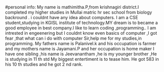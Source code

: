 #personal info:
My name is mathimitha.P,from krishnagiri district.I completed my higher studies in Mullai matric hr sec school from biology backround .
i couldnt have any idea about computers.
I am a CSE student,studying in KGISL institute of technology.MY dream is to became a good employee in best company.I like to learn coding ,programming..
I am intrested in engeenering but I couldnt know even basics of computer ,I got fear ,that what can i do with computer
Sir,help me for my studies,in programming.
My fathers name is Palanivel.k and his occupation is farmer and my mothers name is Jayamani.P and her occupation is home maker 
I have one sibling ,his name is Jeevanantham ,he is my younger brother ,He is studying in 11 th std 
My biggest entertiment is to tease him.
He got 583 in his 10 th studies and he got 2 nd rank.
